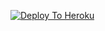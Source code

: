 [![Deploy To Heroku](https://www.herokucdn.com/deploy/button.svg)](https://heroku.com/deploy?template=https://github.com/userid/repoid)

